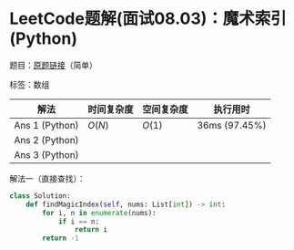 # LeetCode题解(面试08.03)：魔术索引(Python)

题目：[原题链接](https://leetcode-cn.com/problems/magic-index-lcci/)（简单）

标签：数组

| 解法           | 时间复杂度 | 空间复杂度 | 执行用时      |
| -------------- | ---------- | ---------- | ------------- |
| Ans 1 (Python) | $O(N)$     | $O(1)$     | 36ms (97.45%) |
| Ans 2 (Python) |            |            |               |
| Ans 3 (Python) |            |            |               |

解法一（直接查找）：

```python
class Solution:
    def findMagicIndex(self, nums: List[int]) -> int:
        for i, n in enumerate(nums):
            if i == n:
                return i
        return -1
```

